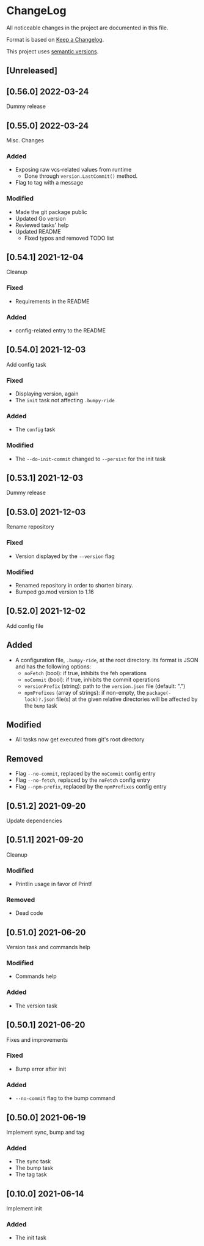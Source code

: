 ChangeLog
=========

All noticeable changes in the project  are documented in this file.

Format is based on [Keep a Changelog](https://keepachangelog.com/en/1.0.0/).

This project uses [semantic versions](https://semver.org/spec/v2.0.0.html).

## [Unreleased]

## [0.56.0] 2022-03-24

Dummy release

## [0.55.0] 2022-03-24

Misc. Changes

### Added

* Exposing raw vcs-related values from runtime
    * Done through `version.LastCommit()` method.
* Flag to tag with a message

### Modified

* Made the git package public
* Updated Go version
* Reviewed tasks' help
* Updated README
    * Fixed typos and removed TODO list

## [0.54.1] 2021-12-04

Cleanup

### Fixed

* Requirements in the README

### Added

* config-related entry to the README

## [0.54.0] 2021-12-03

Add config task

### Fixed

* Displaying version, again
* The `init` task not affecting `.bumpy-ride`

### Added

* The `config` task

### Modified

* The `--do-init-commit` changed to `--persist` for the init task

## [0.53.1] 2021-12-03

Dummy release

## [0.53.0] 2021-12-03

Rename repository

### Fixed

* Version displayed by the `--version` flag

### Modified

* Renamed repository in order to shorten binary.
* Bumped go.mod version to 1.16

## [0.52.0] 2021-12-02

Add config file

## Added

* A configuration file, `.bumpy-ride`, at the root directory. Its format is JSON and has the following options:
    * `noFetch` (bool): if true, inhibits the feh operations
    * `noCommit` (bool): if true, inhibits the commit operations
    * `versionPrefix` (string): path to the `version.json` file (default: ".")
    * `npmPrefixes` (array of strings): if non-empty, the `package(-lock)?.json` file(s) at the given relative directories will be affected by the `bump` task

## Modified

* All tasks now get executed from git's root directory

## Removed

* Flag `--no-commit`, replaced by the `noCommit` config entry
* Flag `--no-fetch`, replaced by the `noFetch` config entry
* Flag `--npm-prefix`, replaced by the `npmPrefixes` config entry

## [0.51.2] 2021-09-20

Update dependencies

## [0.51.1] 2021-09-20

Cleanup

### Modified

* Printlin usage in favor of Printf

### Removed

* Dead code

## [0.51.0] 2021-06-20

Version task and commands help

### Modified

* Commands help

### Added

* The version task

## [0.50.1] 2021-06-20

Fixes and improvements

### Fixed

* Bump error after init

### Added

* `--no-commit` flag to the bump command

## [0.50.0] 2021-06-19

Implement sync, bump and tag

### Added

* The sync task
* The bump task
* The tag task

## [0.10.0] 2021-06-14

Implement init

### Added

* The init task

